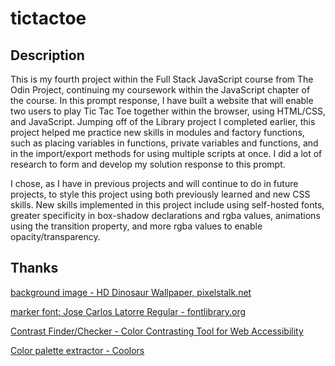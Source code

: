 # tictactoe

## Description
This is my fourth project within the Full Stack JavaScript course from The Odin Project, continuing my coursework within the JavaScript chapter of the course. In this prompt response, I have built a website that will enable two users to play Tic Tac Toe together within the browser, using HTML/CSS, and JavaScript. Jumping off of the Library project I completed earlier, this project helped me practice new skills in modules and factory functions, such as placing variables in functions, private variables and functions, and in the import/export methods for using multiple scripts at once. I did a lot of research to form and develop my solution response to this prompt.

I chose, as I have in previous projects and will continue to do in future projects, to style this project using both previously learned and new CSS skills. New skills implemented in this project include using self-hosted fonts, greater specificity in box-shadow declarations and rgba values, animations using the transition property, and more rgba values to enable opacity/transparency.

## Thanks
[background image - HD Dinosaur Wallpaper, pixelstalk.net](https://www.pixelstalk.net/hd-dinosaur-wallpapers/)

[marker font: Jose Carlos Latorre Regular - fontlibrary.org](https://fontlibrary.org/en/font/jose-carlos-latorre)

[Contrast Finder/Checker - Color Contrasting Tool for Web Accessibility](https://app.contrast-finder.org/?lang=en)

[Color palette extractor - Coolors](https://coolors.co/image-picker)